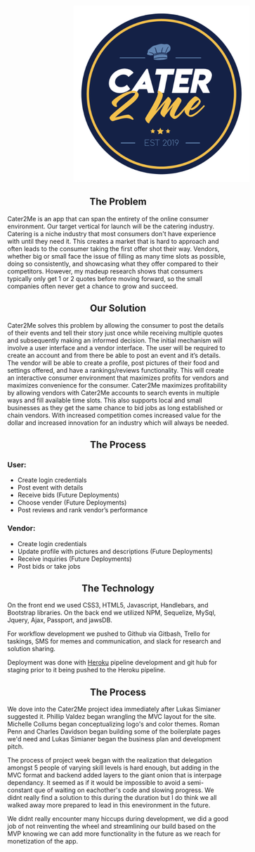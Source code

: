 


<img id="logo"  style="margin-left: 30%;" src="public/images/logocircle.png" height="400">
<br>

<h2 style="text-align: center;">The Problem</h2>

Cater2Me is an app that can span the entirety of the online consumer environment. Our target vertical for launch will be the catering industry. Catering is a niche industry that most consumers don't have experience with until they need it. This creates a market that is hard to approach and often leads to the consumer taking the first offer shot their way. Vendors, whether big or small face the issue of filling as many time slots as possible, doing so consistently, and showcasing what they offer compared to their competitors. However, my madeup research shows that consumers typically only get 1 or 2 quotes before moving forward, so the small companies often never get a chance to grow and succeed.  

 
<h2 style="text-align: center;">Our Solution</h2>

Cater2Me solves this problem by allowing the consumer to post the details of their events and tell their story just once while receiving multiple quotes and subsequently making an informed decision.  The initial mechanism will involve a user interface and a vendor interface. The user will be required to create an account and from there be able to post an event and it’s details.
<br>
The vendor will be able to create a profile, post pictures of their food and settings offered, and have a rankings/reviews functionality. This will create an interactive consumer environment that maximizes profits for vendors and maximizes convenience for the consumer. Cater2Me maximizes profitability by allowing vendors with Cater2Me accounts to search events in multiple ways and fill available time slots. This also supports local and small businesses as they get the same chance to bid jobs as long established or chain vendors. With increased competition comes increased value for the dollar and increased innovation for an industry which will always be needed.

<h2 style="text-align: center;">The Process</h2>

<h3>User:</h3>

<ul>                                           
<li>Create login credentials</li>
<li>Post event with details</li>
<li>Receive bids (Future Deployments)</li>
<li>Choose vender (Future Deployments)</li>
<li>Post reviews and rank vendor’s performance</li>
</ul>


<h3>Vendor:</h3>

<ul>
<li>Create login credentials</li>
<li>Update profile with pictures and descriptions (Future Deployments)</li>
<li>Receive inquiries (Future Deployments)</li>
<li>Post bids or take jobs</li>
</ul>




<h2 style="text-align: center;">The Technology</h2>

On the front end we used CSS3, HTML5, Javascript, Handlebars, and Bootstrap libraries. On the back end we utilized NPM, Sequelize, MySql, Jquery, Ajax, Passport, and jawsDB. 

For workflow development we pushed to Github via Gitbash, Trello for taskings, SMS for memes and communication, and slack for research and solution sharing.

Deployment was done with [Heroku](https://devcenter.heroku.com/articles/pipelines) pipeline development and git hub for staging prior to it being pushed to the Heroku pipeline.



<h2 style="text-align: center;">The Process</h2>

We dove into the Cater2Me project idea immediately after Lukas Simianer suggested it. Phillip Valdez began wrangling the MVC layout for the site. Michelle Collums began conceptualizing logo's and color themes. Roman Penn and Charles Davidson began building some of the boilerplate pages we'd need and Lukas Simianer began the business plan and development pitch. 

The process of project week began with the realization that delegation amongst 5 people of varying skill levels is hard enough, but adding in the MVC format and backend added layers to the giant onion that is interpage dependancy. It seemed as if it would be impossible to avoid a semi-constant que of waiting on eachother's code and slowing progress. We didnt really find a solution to this during the duration but I do think we all walked away more prepared to lead in this enevironment in the future.  

We didnt really encounter many hiccups during development, we did a good job of not reinventing the wheel and streamlining our build based on the MVP knowing we can add more functionality in the future as we reach for monetization of the app. 




